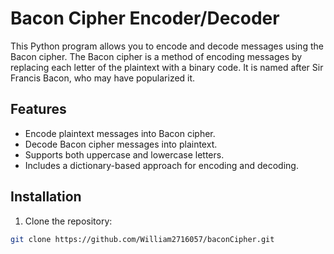 # Bacon Cipher Encoder/Decoder

This Python program allows you to encode and decode messages using the Bacon cipher. The Bacon cipher is a method of encoding messages by replacing each letter of the plaintext with a binary code. It is named after Sir Francis Bacon, who may have popularized it.

## Features

- Encode plaintext messages into Bacon cipher.
- Decode Bacon cipher messages into plaintext.
- Supports both uppercase and lowercase letters.
- Includes a dictionary-based approach for encoding and decoding.

## Installation

1. Clone the repository:

```bash
git clone https://github.com/William2716057/baconCipher.git

